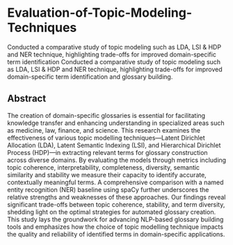 # Evaluation-of-Topic-Modeling-Techniques
Conducted a comparative study of topic modeling such as LDA, LSI &amp; HDP and NER technique, highlighting  trade-offs for improved domain-specific term identification Conducted a comparative study of topic modeling such as LDA, LSI & HDP and NER technique, highlighting trade-offs for improved domain-specific term identification and glossary building. 

## Abstract 
The creation of domain-specific glossaries is essential for facilitating knowledge transfer and enhancing understanding in specialized areas such as medicine, law, finance, and science. This research examines the effectiveness of various topic modelling techniques—Latent Dirichlet Allocation (LDA), Latent Semantic Indexing (LSI), and Hierarchical Dirichlet Process (HDP)—in extracting relevant terms for glossary construction across diverse domains. By evaluating the models through metrics including topic coherence, interpretability, completeness, diversity, semantic similarity and stability we measure their capacity to identify accurate, contextually meaningful terms. A comprehensive comparison with a named entity recognition (NER) baseline using spaCy further underscores the relative strengths and weaknesses of these approaches. Our findings reveal significant trade-offs between topic coherence, stability, and term diversity, shedding light on the optimal strategies for automated glossary creation. This study lays the groundwork for advancing NLP-based glossary building tools and emphasizes how the choice of topic modelling technique impacts the quality and reliability of identified terms in domain-specific applications.
